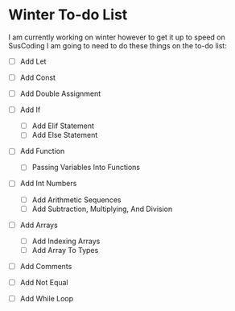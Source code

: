 # Winter To-do List

I am currently working on winter however to get it up to speed on SusCoding I am going to need to do these things on the to-do list:

- [ ] Add Let
- [ ] Add Const
- [ ] Add Double Assignment
- [ ] Add If
    - [ ] Add Elif Statement
    - [ ] Add Else Statement
- [ ] Add Function
    - [ ] Passing Variables Into Functions
- [ ] Add Int Numbers
    - [ ] Add Arithmetic Sequences
    - [ ] Add Subtraction, Multiplying, And Division
- [ ] Add Arrays
    - [ ] Add Indexing Arrays
    - [ ] Add Array To Types
- [ ] Add Comments
- [ ] Add Not Equal
- [ ] Add While Loop

